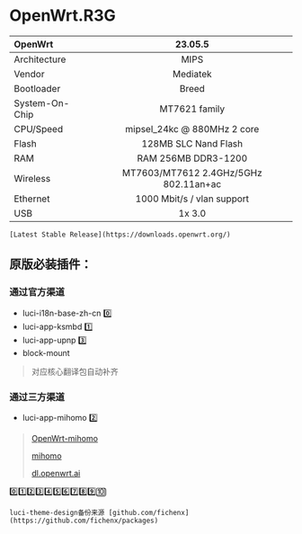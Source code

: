 # OpenWrt.R3G
| OpenWrt | 23.05.5 |
| :------------ |:---------------:|
Architecture|MIPS
Vendor|Mediatek
Bootloader|Breed
System-On-Chip|MT7621 family
CPU/Speed|mipsel_24kc @ 880MHz 2 core
Flash|128MB SLC Nand Flash
RAM|RAM 256MB DDR3-1200
Wireless|MT7603/MT7612 2.4GHz/5GHz 802.11an+ac
Ethernet|1000 Mbit/s / vlan support
USB|1x 3.0

```
[Latest Stable Release](https://downloads.openwrt.org/)
```

## 原版必装插件：
### 通过官方渠道

* luci-i18n-base-zh-cn 0️⃣
* luci-app-ksmbd 1️⃣
* luci-app-upnp 3️⃣
* block-mount

> 对应核心翻译包自动补齐

### 通过三方渠道
* luci-app-mihomo 2️⃣

> [OpenWrt-mihomo](https://github.com/morytyann/OpenWrt-mihomo)
> 
> [mihomo](https://github.com/MetaCubeX/mihomo)
> 
> [dl.openwrt.ai](https://dl.openwrt.ai/packages-24.10/mipsel_24kc/kiddin9/luci-app-mihomo_25.338.56456~437f166_all.ipk)


0️⃣1️⃣2️⃣3️⃣4️⃣5️⃣6️⃣7️⃣8️⃣9️⃣🔟

```
luci-theme-design备份来源 [github.com/fichenx](https://github.com/fichenx/packages)
```
